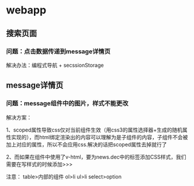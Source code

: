# webapp

## 搜索页面

### 问题：点击数据传递到message详情页

解决办法：编程式导航 + secssionStorage

## message详情页

### 问题：message组件中的图片，样式不能更改

 解决方案：

1、scoped属性导致css仅对当前组件生效（用css3的属性选择器+生成的随机属性实现的），而html绑定渲染出的内容可以理解为是子组件的内容，子组件不会被加上对应的属性，所以不会应用css.解决的话把scoped属性去掉就行了

2、而如果在组件中使用了v-html，要为news.dec中的标签添加CSS样式，我们需要在写样式的时候添加>>>

注意： table>内部的组件<tr is="row组件"></tr> ol>li ul>li select>option 

